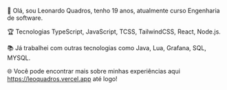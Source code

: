 👋 Olá, sou Leonardo Quadros, tenho 19 anos, atualmente curso Engenharia de software.

🏆 Tecnologias
TypeScript,
JavaScript,
TCSS,
TailwindCSS,
React,
Node.js.


📚 Já trabalhei com outras tecnologias como
Java,
Lua,
Grafana,
SQL,
MYSQL.

🌐 Você pode encontrar mais sobre minhas experiências aqui https://leoquadros.vercel.app até logo!

